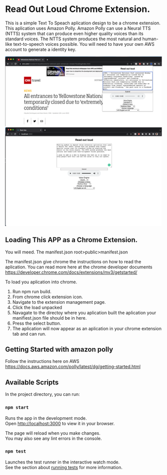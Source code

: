 # Read Out Loud Chrome Extension. 

This is a simple Text To Speach aplication design to be a chrome extension. 
This aplication uses Amazon Polly. Amazon Polly can use a Neural TTS (NTTS) system that can produce even higher quality voices than its standard voices. The NTTS system produces the most natural and human-like text-to-speech voices possible.
You will need to have your own AWS account to generate a identity key. 

  

  



![Alt text](readmeImages/image1.png)
![Alt text](readmeImages/image2.png?raw=true "Screen shot 2")

## Loading This APP as a Chrome Extension.
You will meed.
The manifest.json 
root>public>manifest.json

The manifest.json give chrome the instructions on how to read the aplication. 
You can read more here at the chrome developer documents https://developer.chrome.com/docs/extensions/mv3/getstarted/

To load you aplication into chrome.
1. Run npm run build.
2. From chrome click extension icon.
3. Navigate to the extension management page.
4. Click the load unpacked
5. Navagate to the directoy where you aplication built the aplication your manifiest.json file should be in here. 
6. Press the select button. 
7. The aplication will now appear as an aplication in your chrome extension tab and can run. 


## Getting Started with amazon polly 
Follow the instructions here on AWS 
https://docs.aws.amazon.com/polly/latest/dg/getting-started.html

## Available Scripts

In the project directory, you can run:

### `npm start`

Runs the app in the development mode.\
Open [http://localhost:3000](http://localhost:3000) to view it in your browser.

The page will reload when you make changes.\
You may also see any lint errors in the console.

### `npm test`

Launches the test runner in the interactive watch mode.\
See the section about [running tests](https://facebook.github.io/create-react-app/docs/running-tests) for more information.

